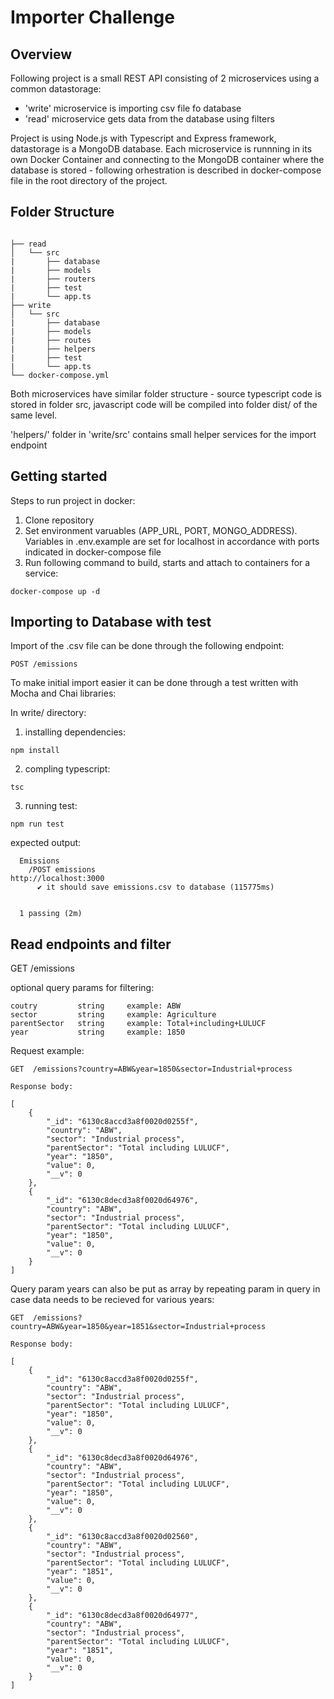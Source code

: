 # Importer Challenge
## Overview

Following project is a small REST API consisting of 2 microservices using a common datastorage:
- 'write' microservice is importing csv file fo database
- 'read'  microservice gets data from the database using filters

Project is using Node.js with Typescript and Express framework, datastorage is a MongoDB database. Each microservice is runnning in its own Docker Container and connecting to the MongoDB container where the database is stored - following orhestration is described in docker-compose file in the root directory of the project.

## Folder Structure

```

├── read                    
│   └── src         
|       ├── database
|       ├── models
|       ├── routers
|       ├── test
|       └── app.ts
├── write                    
│   └── src         
|       ├── database
|       ├── models
|       ├── routes
|       ├── helpers
|       ├── test
|       └── app.ts
└── docker-compose.yml
```

Both microservices have similar folder structure - source typescript code is stored in folder src, javascript code will be compiled into folder dist/ of the same level. 

'helpers/' folder in 'write/src' contains small helper services for the import endpoint

## Getting started 

Steps to run project in docker:

1. Clone repository
2. Set environment varuables (APP_URL, PORT, MONGO_ADDRESS). Variables in .env.example are set for localhost in accordance with ports indicated in docker-compose file
3. Run following command to build, starts and attach to containers for a service:

``` 
docker-compose up -d
```

## Importing to Database with test

Import of the .csv file can be done through the following endpoint:
```
POST /emissions
```

To make initial import easier it can be done through a test written with Mocha and Chai libraries:

In write/ directory:

1. installing dependencies:
```
npm install
```

2. compling typescript:
```
tsc
```

3. running test:

```
npm run test
```

expected output:

```
  Emissions
    /POST emissions
http://localhost:3000
      ✔ it should save emissions.csv to database (115775ms)


  1 passing (2m)
```


## Read endpoints and filter

GET /emissions

optional query params for filtering:

```
coutry         string     example: ABW
sector         string  	  example: Agriculture
parentSector   string     example: Total+including+LULUCF
year           string     example: 1850
```

Request example:

```
GET  /emissions?country=ABW&year=1850&sector=Industrial+process

Response body:

[
    {
        "_id": "6130c8accd3a8f0020d0255f",
        "country": "ABW",
        "sector": "Industrial process",
        "parentSector": "Total including LULUCF",
        "year": "1850",
        "value": 0,
        "__v": 0
    },
    {
        "_id": "6130c8decd3a8f0020d64976",
        "country": "ABW",
        "sector": "Industrial process",
        "parentSector": "Total including LULUCF",
        "year": "1850",
        "value": 0,
        "__v": 0
    }
]
```
Query param years can also be put as array by repeating param in query in case data needs to be recieved for various years:

```
GET  /emissions?country=ABW&year=1850&year=1851&sector=Industrial+process

Response body:

[
    {
        "_id": "6130c8accd3a8f0020d0255f",
        "country": "ABW",
        "sector": "Industrial process",
        "parentSector": "Total including LULUCF",
        "year": "1850",
        "value": 0,
        "__v": 0
    },
    {
        "_id": "6130c8decd3a8f0020d64976",
        "country": "ABW",
        "sector": "Industrial process",
        "parentSector": "Total including LULUCF",
        "year": "1850",
        "value": 0,
        "__v": 0
    },
    {
        "_id": "6130c8accd3a8f0020d02560",
        "country": "ABW",
        "sector": "Industrial process",
        "parentSector": "Total including LULUCF",
        "year": "1851",
        "value": 0,
        "__v": 0
    },
    {
        "_id": "6130c8decd3a8f0020d64977",
        "country": "ABW",
        "sector": "Industrial process",
        "parentSector": "Total including LULUCF",
        "year": "1851",
        "value": 0,
        "__v": 0
    }
]
```